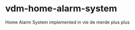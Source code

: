 vdm-home-alarm-system
=====================

Home Alarm System implemented in vie de merde plus plus
